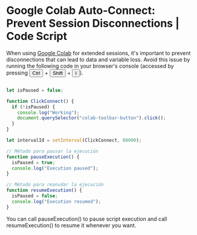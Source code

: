# Google Colab Auto-Connect: Prevent Session Disconnections | Code Script

When using [Google Colab](https://colab.research.google.com) for extended sessions, it's important to prevent disconnections that can lead to data and variable loss. Avoid this issue by running the following code in your browser's console (accessed by pressing <button>Ctrl</button> + <button>Shift</button> + <button>I</button>).

```javascript

let isPaused = false;

function ClickConnect() {
  if (!isPaused) {
    console.log("Working");
    document.querySelector("colab-toolbar-button").click();
  }
}

let intervalId = setInterval(ClickConnect, 60000);

// Método para pausar la ejecución
function pauseExecution() {
  isPaused = true;
  console.log("Execution paused");
}

// Método para reanudar la ejecución
function resumeExecution() {
  isPaused = false;
  console.log("Execution resumed");
}

```

You can call pauseExecution() to pause script execution and call resumeExecution() to resume it whenever you want.
